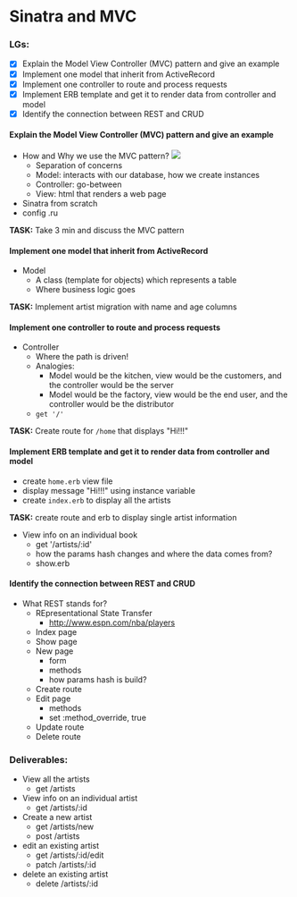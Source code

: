 # Sinatra and MVC

### LGs:
- [x] Explain the Model View Controller (MVC) pattern and give an example
- [x] Implement one model that inherit from ActiveRecord
- [x] Implement one controller to route and process requests
- [x] Implement ERB template and get it to render data from controller and model
- [x] Identify the connection between REST and CRUD

#### **Explain the Model View Controller (MVC) pattern and give an example**
* How and Why we use the MVC pattern?
![](https://i.imgur.com/HlICHEU.png)
    * Separation of concerns
    * Model: interacts with our database, how we create instances
    * Controller: go-between
    * View: html that renders a web page
* Sinatra from scratch
* config .ru

**TASK:** Take 3 min and discuss the MVC pattern
    
#### **Implement one model that inherit from ActiveRecord**
* Model
    * A class (template for objects) which represents a table
    * Where business logic goes

**TASK:** Implement artist migration with name and age columns
    
#### **Implement one controller to route and process requests**
* Controller
    * Where the path is driven!
    * Analogies:
        * Model would be the kitchen, view would be the customers, and the controller would be the server
        * Model would be the factory, view would be the end user, and the controller would be the distributor
    * `get '/'`

**TASK:** Create route for `/home` that displays "Hi!!!"

#### **Implement ERB template and get it to render data from controller and model**
* create `home.erb` view file
* display message "Hi!!!" using instance variable
* create `index.erb` to display all the artists

**TASK:** create route and erb to display single artist information
* View info on an individual book
    * get '/artists/:id'
    * how the params hash changes and where the data comes from?
    * show.erb

#### **Identify the connection between REST and CRUD**
* What REST stands for?
    * REpresentational State Transfer
        * http://www.espn.com/nba/players
    * Index page
    * Show page
    * New page
        * form
        * methods
        * how params hash is build?
    * Create route
    * Edit page
        * methods
        * set :method_override, true
    * Update route
    * Delete route


### Deliverables:
* View all the artists
    * get /artists
* View info on an individual artist
    * get /artists/:id
* Create a new artist
    * get /artists/new
    * post /artists
* edit an existing artist
    * get /artists/:id/edit
    * patch /artists/:id
* delete an existing artist
    * delete /artists/:id
